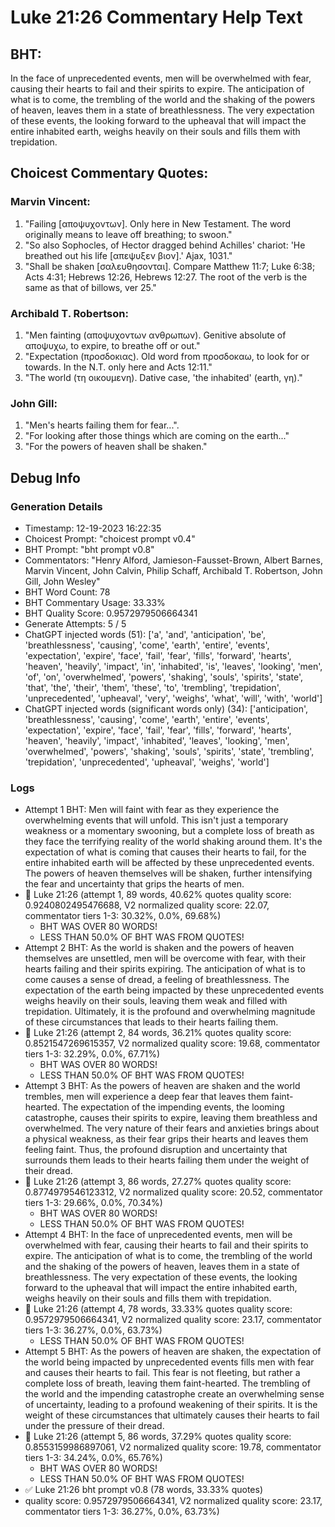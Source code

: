 # Luke 21:26 Commentary Help Text

## BHT:
In the face of unprecedented events, men will be overwhelmed with fear, causing their hearts to fail and their spirits to expire. The anticipation of what is to come, the trembling of the world and the shaking of the powers of heaven, leaves them in a state of breathlessness. The very expectation of these events, the looking forward to the upheaval that will impact the entire inhabited earth, weighs heavily on their souls and fills them with trepidation.

## Choicest Commentary Quotes:
### Marvin Vincent:
1. "Failing [αποψυχοντων]. Only here in New Testament. The word originally means to leave off breathing; to swoon."
2. "So also Sophocles, of Hector dragged behind Achilles' chariot: 'He breathed out his life [απεψυξεν βιον].' Ajax, 1031."
3. "Shall be shaken [σαλευθησονται]. Compare Matthew 11:7; Luke 6:38; Acts 4:31; Hebrews 12:26, Hebrews 12:27. The root of the verb is the same as that of billows, ver 25."

### Archibald T. Robertson:
1. "Men fainting (αποψυχοντων ανθρωπων). Genitive absolute of αποψυχω, to expire, to breathe off or out." 
2. "Expectation (προσδοκιας). Old word from προσδοκαω, to look for or towards. In the N.T. only here and Acts 12:11."
3. "The world (τη οικουμενη). Dative case, 'the inhabited' (earth, γη)."

### John Gill:
1. "Men's hearts failing them for fear...".
2. "For looking after those things which are coming on the earth..."
3. "For the powers of heaven shall be shaken."


## Debug Info
### Generation Details
- Timestamp: 12-19-2023 16:22:35
- Choicest Prompt: "choicest prompt v0.4"
- BHT Prompt: "bht prompt v0.8"
- Commentators: "Henry Alford, Jamieson-Fausset-Brown, Albert Barnes, Marvin Vincent, John Calvin, Philip Schaff, Archibald T. Robertson, John Gill, John Wesley"
- BHT Word Count: 78
- BHT Commentary Usage: 33.33%
- BHT Quality Score: 0.9572979506664341
- Generate Attempts: 5 / 5
- ChatGPT injected words (51):
	['a', 'and', 'anticipation', 'be', 'breathlessness', 'causing', 'come', 'earth', 'entire', 'events', 'expectation', 'expire', 'face', 'fail', 'fear', 'fills', 'forward', 'hearts', 'heaven', 'heavily', 'impact', 'in', 'inhabited', 'is', 'leaves', 'looking', 'men', 'of', 'on', 'overwhelmed', 'powers', 'shaking', 'souls', 'spirits', 'state', 'that', 'the', 'their', 'them', 'these', 'to', 'trembling', 'trepidation', 'unprecedented', 'upheaval', 'very', 'weighs', 'what', 'will', 'with', 'world']
- ChatGPT injected words (significant words only) (34):
	['anticipation', 'breathlessness', 'causing', 'come', 'earth', 'entire', 'events', 'expectation', 'expire', 'face', 'fail', 'fear', 'fills', 'forward', 'hearts', 'heaven', 'heavily', 'impact', 'inhabited', 'leaves', 'looking', 'men', 'overwhelmed', 'powers', 'shaking', 'souls', 'spirits', 'state', 'trembling', 'trepidation', 'unprecedented', 'upheaval', 'weighs', 'world']

### Logs
- Attempt 1 BHT: Men will faint with fear as they experience the overwhelming events that will unfold. This isn't just a temporary weakness or a momentary swooning, but a complete loss of breath as they face the terrifying reality of the world shaking around them. It's the expectation of what is coming that causes their hearts to fail, for the entire inhabited earth will be affected by these unprecedented events. The powers of heaven themselves will be shaken, further intensifying the fear and uncertainty that grips the hearts of men.
- 🔄 Luke 21:26 (attempt 1, 89 words, 40.62% quotes quality score: 0.9240802495476688, V2 normalized quality score: 22.07, commentator tiers 1-3: 30.32%, 0.0%, 69.68%) 
	- BHT WAS OVER 80 WORDS! 
	- LESS THAN 50.0% OF BHT WAS FROM QUOTES!
- Attempt 2 BHT: As the world is shaken and the powers of heaven themselves are unsettled, men will be overcome with fear, with their hearts failing and their spirits expiring. The anticipation of what is to come causes a sense of dread, a feeling of breathlessness. The expectation of the earth being impacted by these unprecedented events weighs heavily on their souls, leaving them weak and filled with trepidation. Ultimately, it is the profound and overwhelming magnitude of these circumstances that leads to their hearts failing them.
- 🔄 Luke 21:26 (attempt 2, 84 words, 36.21% quotes quality score: 0.8521547269615357, V2 normalized quality score: 19.68, commentator tiers 1-3: 32.29%, 0.0%, 67.71%) 
	- BHT WAS OVER 80 WORDS! 
	- LESS THAN 50.0% OF BHT WAS FROM QUOTES!
- Attempt 3 BHT: As the powers of heaven are shaken and the world trembles, men will experience a deep fear that leaves them faint-hearted. The expectation of the impending events, the looming catastrophe, causes their spirits to expire, leaving them breathless and overwhelmed. The very nature of their fears and anxieties brings about a physical weakness, as their fear grips their hearts and leaves them feeling faint. Thus, the profound disruption and uncertainty that surrounds them leads to their hearts failing them under the weight of their dread.
- 🔄 Luke 21:26 (attempt 3, 86 words, 27.27% quotes quality score: 0.8774979546123312, V2 normalized quality score: 20.52, commentator tiers 1-3: 29.66%, 0.0%, 70.34%) 
	- BHT WAS OVER 80 WORDS! 
	- LESS THAN 50.0% OF BHT WAS FROM QUOTES!
- Attempt 4 BHT: In the face of unprecedented events, men will be overwhelmed with fear, causing their hearts to fail and their spirits to expire. The anticipation of what is to come, the trembling of the world and the shaking of the powers of heaven, leaves them in a state of breathlessness. The very expectation of these events, the looking forward to the upheaval that will impact the entire inhabited earth, weighs heavily on their souls and fills them with trepidation.
- 🔄 Luke 21:26 (attempt 4, 78 words, 33.33% quotes quality score: 0.9572979506664341, V2 normalized quality score: 23.17, commentator tiers 1-3: 36.27%, 0.0%, 63.73%) 
	- LESS THAN 50.0% OF BHT WAS FROM QUOTES!
- Attempt 5 BHT: As the powers of heaven are shaken, the expectation of the world being impacted by unprecedented events fills men with fear and causes their hearts to fail. This fear is not fleeting, but rather a complete loss of breath, leaving them faint-hearted. The trembling of the world and the impending catastrophe create an overwhelming sense of uncertainty, leading to a profound weakening of their spirits. It is the weight of these circumstances that ultimately causes their hearts to fail under the pressure of their dread.
- 🔄 Luke 21:26 (attempt 5, 86 words, 37.29% quotes quality score: 0.8553159986897061, V2 normalized quality score: 19.78, commentator tiers 1-3: 34.24%, 0.0%, 65.76%) 
	- BHT WAS OVER 80 WORDS! 
	- LESS THAN 50.0% OF BHT WAS FROM QUOTES!
- ✅ Luke 21:26 bht prompt v0.8 (78 words, 33.33% quotes)
- quality score: 0.9572979506664341, V2 normalized quality score: 23.17, commentator tiers 1-3: 36.27%, 0.0%, 63.73%)